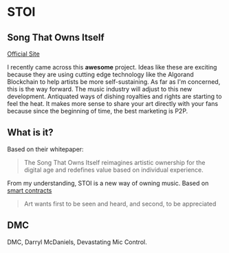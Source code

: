 # STOI

## Song That Owns Itself

[Official Site](https://stoi.org)

I recently came across this **awesome** project.  Ideas like these are exciting because they are using cutting edge technology like the Algorand Blockchain to help
artists be more self-sustaining. As far as I'm concerned, this is the way forward.  The music industry will adjust to this new development.  Antiquated ways of dishing 
royalties and rights are starting to feel the heat.  It makes more sense to share your art directly with your fans because since the beginning of time, the best
marketing is P2P. 

## What is it?

Based on their whitepaper: 
>The Song That Owns Itself reimagines artistic ownership for the digital age and redefines value based on individual experience.

From my understanding, STOI is a new way of owning music. Based on [smart contracts](https://)

>Art wants first to be seen and heard, and second, to be appreciated

## DMC

DMC, Darryl McDaniels, Devastating Mic Control. 